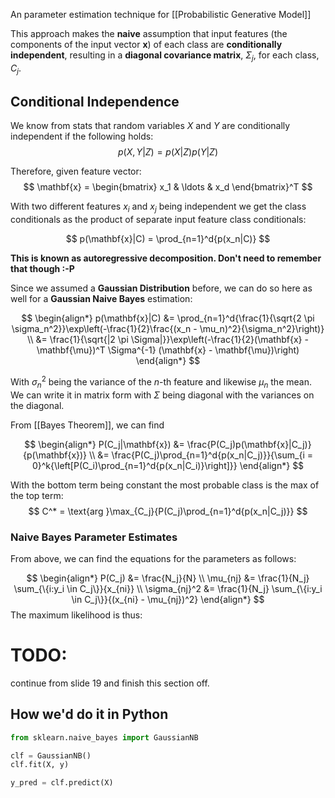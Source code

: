 An parameter estimation technique for [[Probabilistic Generative Model]]

This approach makes the **naive** assumption that input features (the components of the input vector $\mathbf{x}$) of each class are **conditionally independent**, resulting in a **diagonal covariance matrix**, $\Sigma_j$, for each class, $C_j$.

## Conditional Independence

We know from stats that random variables $X$ and $Y$ are conditionally independent if the following holds:
$$
p(X,Y|Z) = p(X|Z)p(Y|Z)
$$

Therefore, given feature vector:
$$
\mathbf{x} = \begin{bmatrix}
x_1 & \ldots & x_d
\end{bmatrix}^T
$$

With two different features $x_i$ and $x_j$ being independent we get the class conditionals as the product of separate input feature class conditionals:

$$
p(\mathbf{x}|C) = \prod_{n=1}^d{p(x_n|C)}
$$

**This is known as autoregressive decomposition. Don't need to remember that though :-P**

Since we assumed a **Gaussian Distribution** before, we can do so here as well for a **Gaussian Naive Bayes** estimation:

$$
\begin{align*}
p(\mathbf{x}|C) &= \prod_{n=1}^d{\frac{1}{\sqrt{2 \pi \sigma_n^2}}\exp\left(-\frac{1}{2}\frac{(x_n - \mu_n)^2}{\sigma_n^2}\right)} \\
&= \frac{1}{\sqrt{|2 \pi \Sigma|}}\exp\left(-\frac{1}{2}(\mathbf{x} - \mathbf{\mu})^T \Sigma^{-1} (\mathbf{x} - \mathbf{\mu})\right)
\end{align*}
$$

With $\sigma_n^2$ being the variance of the $n$-th feature and likewise $\mu_n$ the mean. We can write it in matrix form with $\Sigma$ being diagonal with the variances on the diagonal.

From [[Bayes Theorem]], we can find

$$
\begin{align*}
P(C_j|\mathbf{x}) &= \frac{P(C_j)p(\mathbf{x}|C_j)}{p(\mathbf{x})} \\
&= \frac{P(C_j)\prod_{n=1}^d{p(x_n|C_j)}}{\sum_{i = 0}^k{\left[P(C_i)\prod_{n=1}^d{p(x_n|C_i)}\right]}}
\end{align*}
$$

With the bottom term being constant the most probable class is the max of the top term:
$$
C^* = \text{arg }\max_{C_j}{P(C_j)\prod_{n=1}^d{p(x_n|C_j)}}
$$
### Naive Bayes Parameter Estimates

From above, we can find the equations for the parameters as follows:

$$
\begin{align*}
P(C_j) &= \frac{N_j}{N} \\
\mu_{nj} &= \frac{1}{N_j} \sum_{\{i:y_i \in C_j\}}{x_{ni}} \\
\sigma_{nj}^2 &= \frac{1}{N_j} \sum_{\{i:y_i \in C_j\}}{(x_{ni} - \mu_{nj})^2}
\end{align*}
$$
The maximum likelihood is thus:

# TODO:
continue from slide 19 and finish this section off.


## How we'd do it in Python

```python
from sklearn.naive_bayes import GaussianNB

clf = GaussianNB()
clf.fit(X, y)

y_pred = clf.predict(X)
```
